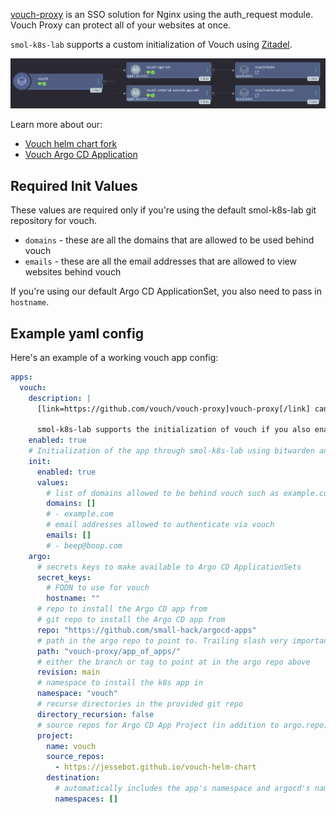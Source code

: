[vouch-proxy](https://github.com/vouch/vouch-proxy) is an SSO solution for Nginx using the auth_request module. Vouch Proxy can protect all of your websites at once.

`smol-k8s-lab` supports a custom initialization of Vouch using [Zitadel](/k8s_apps/zitadel.md).

<a href="../../assets/images/screenshots/vouch_screenshot.png">
<img src="../../assets/images/screenshots/vouch_screenshot.png" alt="Screenshot of the Argo CD web interface showing the vouch app of apps in tree view mode. It has two children: vouch-appset which has a children of vouch-helm, and vouch-external-secrets-appset which has a child of vouch-external-secrets">
</a>

Learn more about our:

- [Vouch helm chart fork](https://jessebot.github.io/vouch-helm-chart)
- [Vouch Argo CD Application](https://github.com/small-hack/argocd-apps/tree/main/vouch-proxy)


## Required Init Values
These values are required only if you're using the default smol-k8s-lab git repository for vouch.

- `domains` - these are all the domains that are allowed to be used behind vouch
- `emails` - these are all the email addresses that are allowed to view websites behind vouch

If you're using our default Argo CD ApplicationSet, you also need to pass in `hostname`.

## Example yaml config

Here's an example of a working vouch app config:

```yaml
apps:
  vouch:
    description: |
      [link=https://github.com/vouch/vouch-proxy]vouch-proxy[/link] can help you forward requests for OIDC authentication to any ingress source that doesn't already have it. Super useful for web pages like prometheus's UI.

      smol-k8s-lab supports the initialization of vouch if you also enable zitadel by creating OIDC applications and credentials and your vouch-proxy Kubernetes Secret.
    enabled: true
    # Initialization of the app through smol-k8s-lab using bitwarden and/or k8s secrets
    init:
      enabled: true
      values:
        # list of domains allowed to be behind vouch such as example.com
        domains: []
        # - example.com
        # email addresses allowed to authenticate via vouch
        emails: []
        # - beep@boop.com
    argo:
      # secrets keys to make available to Argo CD ApplicationSets
      secret_keys:
        # FQDN to use for vouch
        hostname: ""
      # repo to install the Argo CD app from
      # git repo to install the Argo CD app from
      repo: "https://github.com/small-hack/argocd-apps"
      # path in the argo repo to point to. Trailing slash very important!
      path: "vouch-proxy/app_of_apps/"
      # either the branch or tag to point at in the argo repo above
      revision: main
      # namespace to install the k8s app in
      namespace: "vouch"
      # recurse directories in the provided git repo
      directory_recursion: false
      # source repos for Argo CD App Project (in addition to argo.repo)
      project:
        name: vouch
        source_repos:
          - https://jessebot.github.io/vouch-helm-chart
        destination:
          # automatically includes the app's namespace and argocd's namespace
          namespaces: []
```
